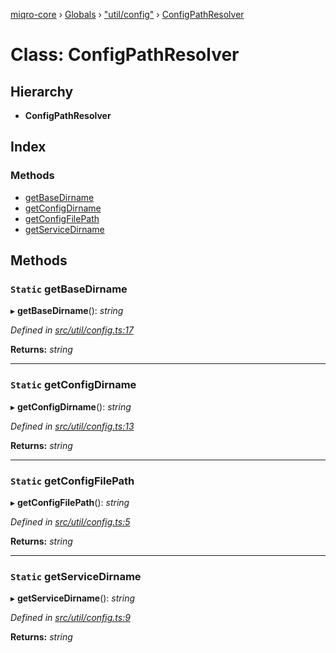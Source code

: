 [miqro-core](../README.md) › [Globals](../globals.md) › ["util/config"](../modules/_util_config_.md) › [ConfigPathResolver](_util_config_.configpathresolver.md)

# Class: ConfigPathResolver

## Hierarchy

* **ConfigPathResolver**

## Index

### Methods

* [getBaseDirname](_util_config_.configpathresolver.md#static-getbasedirname)
* [getConfigDirname](_util_config_.configpathresolver.md#static-getconfigdirname)
* [getConfigFilePath](_util_config_.configpathresolver.md#static-getconfigfilepath)
* [getServiceDirname](_util_config_.configpathresolver.md#static-getservicedirname)

## Methods

### `Static` getBaseDirname

▸ **getBaseDirname**(): *string*

*Defined in [src/util/config.ts:17](https://github.com/claukers/miqro-core/blob/d98b47c/src/util/config.ts#L17)*

**Returns:** *string*

___

### `Static` getConfigDirname

▸ **getConfigDirname**(): *string*

*Defined in [src/util/config.ts:13](https://github.com/claukers/miqro-core/blob/d98b47c/src/util/config.ts#L13)*

**Returns:** *string*

___

### `Static` getConfigFilePath

▸ **getConfigFilePath**(): *string*

*Defined in [src/util/config.ts:5](https://github.com/claukers/miqro-core/blob/d98b47c/src/util/config.ts#L5)*

**Returns:** *string*

___

### `Static` getServiceDirname

▸ **getServiceDirname**(): *string*

*Defined in [src/util/config.ts:9](https://github.com/claukers/miqro-core/blob/d98b47c/src/util/config.ts#L9)*

**Returns:** *string*
